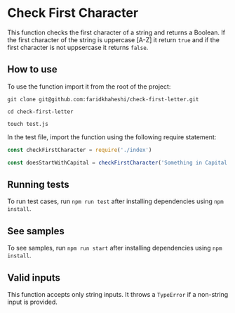# Check First Character

This function checks the first character of a string and returns a Boolean. If the first character of the string is uppercase [A-Z] it return `true` and if the first character is not uppsercase it returns `false`.

## How to use

To use the function import it from the root of the project:

```
git clone git@github.com:faridkhaheshi/check-first-letter.git

cd check-first-letter

touch test.js
```

In the test file, import the function using the following require statement:

```javascript
const checkFirstCharacter = require('./index')

const doesStartWithCapital = checkFirstCharacter('Something in Capital')
```

## Running tests

To run test cases, run `npm run test` after installing dependencies using `npm install`.

## See samples

To see samples, run `npm run start` after installing dependencies using `npm install`.

## Valid inputs

This function accepts only string inputs. It throws a `TypeError` if a non-string input is provided.
